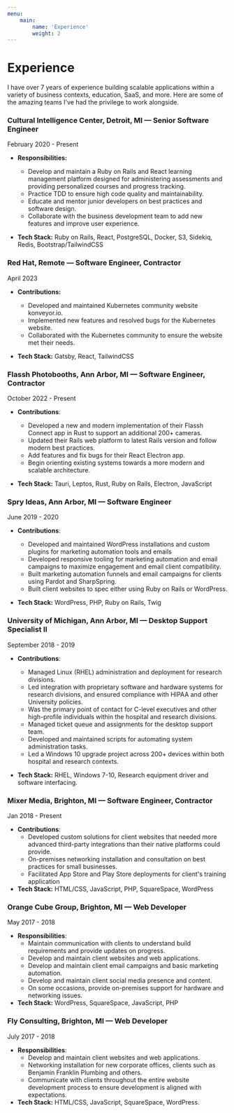 ```yaml
---
menu:
    main:
        name: 'Experience'
        weight: 2
---
```


# Experience

I have over 7 years of experience building scalable applications within a variety of business contexts, education, SaaS, and more. Here are some of the amazing teams I've had the privilege to work alongside.

### Cultural Intelligence Center, Detroit, MI — Senior Software Engineer

February 2020 - Present

- **Responsibilities:**
  - Develop and maintain a Ruby on Rails and React learning management platform designed for administering assessments and providing personalized courses and progress tracking.
  - Practice TDD to ensure high code quality and maintainability.
  - Educate and mentor junior developers on best practices and software design.
  - Collaborate with the business development team to add new features and improve user experience.

- **Tech Stack:** Ruby on Rails, React, PostgreSQL, Docker, S3, Sidekiq, Redis, Bootstrap/TailwindCSS

### Red Hat, Remote — Software Engineer, Contractor

April 2023

- **Contributions:**
  - Developed and maintained Kubernetes community website konveyor.io.
  - Implemented new features and resolved bugs for the Kubernetes website.
  - Collaborated with the Kubernetes community to ensure the website met their needs.

- **Tech Stack:** Gatsby, React, TailwindCSS

### Flassh Photobooths, Ann Arbor, MI — Software Engineer, Contractor

October 2022 - Present

- **Contributions**:
  - Developed a new and modern implementation of their Flassh Connect app in Rust to support an additional 200+ cameras.
  - Updated their Rails web platform to latest Rails version and follow modern best practices.
  - Add features and fix bugs for their React Electron app.
  - Begin orienting existing systems towards a more modern and scalable architecture.

- **Tech Stack:** Tauri, Leptos, Rust, Ruby on Rails, Electron, JavaScript

### Spry Ideas, Ann Arbor, MI — Software Engineer

June 2019 - 2020

- **Contributions**:
  - Developed and maintained WordPress installations and custom plugins for marketing automation tools and emails
  - Developed responsive tooling for marketing automation and email campaigns to maximize engagement and email client compatibility.
  - Built marketing automation funnels and email campaigns for clients using Pardot and SharpSpring.
  - Built client websites to spec either using Ruby on Rails or WordPress.

- **Tech Stack:** WordPress, PHP, Ruby on Rails, Twig
<div style="page-break-after: always;"></div>

### University of Michigan, Ann Arbor, MI — Desktop Support Specialist II

September 2018 - 2019

- **Contributions**:
  - Managed Linux (RHEL) administration and deployment for research divisions.
  - Led integration with proprietary software and hardware systems for research divisions, and ensured compliance with HIPAA and other University policies.
  - Was the primary point of contact for C-level executives and other high-profile individuals within the hospital and research divisions.
  - Managed ticket queue and assignments for the desktop support team.
  - Developed and maintained scripts for automating system administration tasks.
  - Led a Windows 10 upgrade project across 200+ devices within both hospital and research contexts.

- **Tech Stack:** RHEL, Windows 7-10, Research equipment driver and software interfacing.


### Mixer Media, Brighton, MI — Software Engineer, Contractor

Jan 2018 - Present

- **Contributions**:
  - Developed custom solutions for client websites that needed more advanced third-party integrations than their native platforms could provide.
  - On-premises networking installation and consultation on best practices for small businesses.
  - Facilitated App Store and Play Store deployments for client's training application
- **Tech Stack:** HTML/CSS, JavaScript, PHP, SquareSpace, WordPress

### Orange Cube Group, Brighton, MI — Web Developer

May 2017 - 2018

- **Responsibilities**:
  - Maintain communication with clients to understand build requirements and provide updates on progress.
  - Develop and maintain client websites and web applications.
  - Develop and maintain client email campaigns and basic marketing automation.
  - Develop and maintain client social media presence and content.
  - On some occasions, provide on-premises support for hardware and networking issues.
- **Tech Stack:** WordPress, SquareSpace, JavaScript, PHP

### Fly Consulting, Brighton, MI — Web Developer

July 2017 - 2018

- **Responsibilities**:
  - Develop and maintain client websites and web applications.
  - Networking installation for new corporate offices, clients such as Benjamin Franklin Plumbing and others.
  - Communicate with clients throughout the entire website development process to ensure development is aligned with expectations.
- **Tech Stack:** HTML/CSS, JavaScript, SquareSpace, WordPress.
